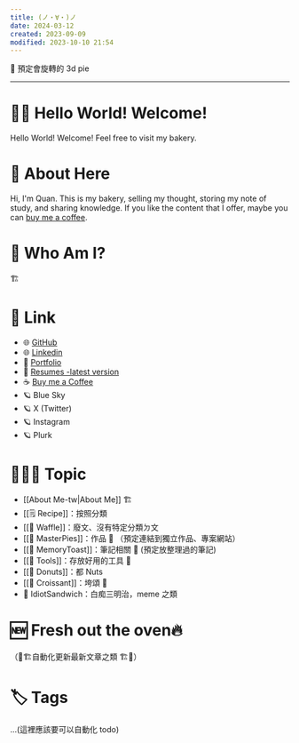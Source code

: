 ```yaml
---
title: (ノ・∀・)ノ
date: 2024-03-12
created: 2023-09-09
modified: 2023-10-10 21:54
---
```

🚧 預定會旋轉的 3d pie

---
# 👋🏼 Hello World! Welcome!
Hello World! Welcome! Feel free to visit my bakery. 

# 💫 About Here
Hi, I'm Quan. This is my bakery, selling my thought, storing my note of study, and sharing knowledge. If you like the content that I offer, maybe you can [buy me a coffee](https://www.buymeacoffee.com/quanquan).

# 🤔 Who Am I?
🏗️

# 🔗 Link
- 🌐 [GitHub](https://github.com/QuanPie)
- 🌐 [Linkedin](https://www.linkedin.com/in/chang-quan-yang-5ba268224/)
- 📁 [Portfolio](https://drive.google.com/drive/folders/12PjD_KszsMoa_KrrmFb2fJOOqELJq3Vo?usp=sharing) 
-  📄 [Resumes -latest version](https://drive.google.com/file/d/18o4sHmBP2K3t941HP5ALwrTvbCHrvR0N/view?usp=sharing) 
- ☕ [Buy me a Coffee](https://www.buymeacoffee.com/quanquan)
- 🪐 Blue Sky
- 🪐 X (Twitter)
- 🪐 Instagram
- 🪐 Plurk

# 🧑🏼‍🍳 Topic
- [[About Me-tw|About Me]] 🏗️
- [[🗒️ Recipe]]：按照分類
- [[🧇 Waffle]]：廢文、沒有特定分類ㄉ文 
- [[🥧 MasterPies]]：作品 🚧 （預定連結到獨立作品、專案網站）
- [[🍞 MemoryToast]]：筆記相關 🚧 (預定放整理過的筆記)
- [[🍴 Tools]]：存放好用的工具 🚧
- [[🍩  Donuts]]：都 Nuts
- [[🥐 Croissant]]：垮頌 🚧
- 🥪 IdiotSandwich：白痴三明治，meme 之類

# 🆕 Fresh out the oven🔥
（🚧🏗️自動化更新最新文章之類 🏗️🚧）
# 🏷️ Tags
...(這裡應該要可以自動化 todo)